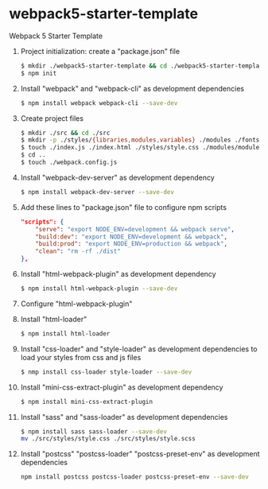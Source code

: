 # webpack5-starter-template

Webpack 5 Starter Template

1.  Project initialization: create a "package.json" file
    ```bash
    $ mkdir ./webpack5-starter-template && cd ./webpack5-starter-template
    $ npm init
    ```
2.  Install "webpack" and "webpack-cli" as development dependencies
    ```bash
    $ npm install webpack webpack-cli --save-dev
    ```
3.  Create project files
    ```bash
    $ mkdir ./src && cd ./src
    $ mkdir -p ./styles/{libraries,modules,variables} ./modules ./fonts ./images
    $ touch ./index.js ./index.html ./styles/style.css ./modules/module.js
    $ cd ..
    $ touch ./webpack.config.js
    ```
4.  Install "webpack-dev-server" as development dependency
    ```bash
    $ npm install webpack-dev-server --save-dev
    ```
5.  Add these lines to "package.json" file to configure npm scripts
    ```json
    "scripts": {
        "serve": "export NODE_ENV=development && webpack serve",
        "build:dev": "export NODE_ENV=development && webpack",
        "build:prod": "export NODE_ENV=production && webpack",
        "clean": "rm -rf ./dist"
    },
    ```
6.  Install "html-webpack-plugin" as development dependency
    ```bash
    $ npm install html-webpack-plugin --save-dev
    ```
7.  Configure "html-webpack-plugin"

8.  Install "html-loader"
    ```bash
    $ npm install html-loader
    ```
9.  Install "css-loader" and "style-loader" as development dependencies to load your styles from css and js files
    ```bash
    $ nmp install css-loader style-loader --save-dev
    ```
10. Install "mini-css-extract-plugin" as development dependency
    ```bash
    $ npm install mini-css-extract-plugin
    ```
11. Install "sass" and "sass-loader" as development dependencies
    ```bash
    $ npm install sass sass-loader --save-dev
    mv ./src/styles/style.css ./src/styles/style.scss
    ```
13. Install "postcss" "postcss-loader" "postcss-preset-env" as development dependencies
    ```bash
    npm install postcss postcss-loader postcss-preset-env --save-dev
    ```